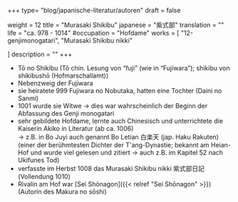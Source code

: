 +++
type= "blog/japanische-literatur/autoren"
draft = false

weight = 12
title = "Murasaki Shikibu"
japanese = "紫式部"
translation = ""
life = "ca. 978 - 1014"
#occupation = "Hofdame"
works = [
  "12-genjimonogatari",
  "Murasaki Shikibu nikki"

]
description = ""
+++

- Tō no Shikibu (Tō chin. Lesung von “fuji” (wie in “Fujiwara”); shikibu von shikibushō (Hofmarschallamt))
- Nebenzweig der Fujiwara
- sie heiratete 999 Fujiwara no Nobutaka, hatten eine Tochter (Daini no Sanmi)
- 1001 wurde sie Witwe -> dies war wahrscheinlich der Beginn der Abfassung des Genji monogatari
- sehr gebildete Hofdame, lernte auch Chinesisch und unterrichtete die Kaiserin Akiko in Literatur (ab ca. 1006)  
  -> z.B. in Bo Juyi auch genannt Bo Letian 白楽天 (jap. Haku Rakuten)  
  (einer der berühmtesten Dichter der T'ang-Dynastie; bekannt am Heian-Hof und wurde viel gelesen und zitiert -> auch z.B. im Kapitel 52 nach Ukifunes Tod)
- verfasste im Herbst 1008 das Murasaki Shikibu nikki 紫式部⽇記 (Vollendung 1010)
- Rivalin am Hof war [Sei Shōnagon]({{< relref "Sei Shōnagon" >}}) (Autorin des Makura no sōshi)
